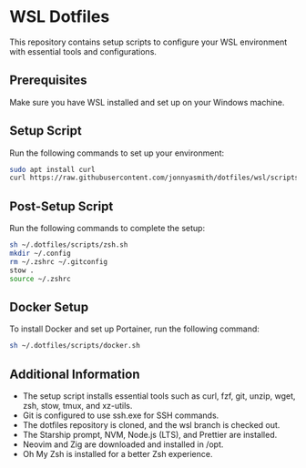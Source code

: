 # WSL Dotfiles

This repository contains setup scripts to configure your WSL environment with essential tools and configurations.

## Prerequisites

Make sure you have WSL installed and set up on your Windows machine.

## Setup Script

Run the following commands to set up your environment:

```bash
sudo apt install curl
curl https://raw.githubusercontent.com/jonnyasmith/dotfiles/wsl/scripts/setup.sh | bash
```

## Post-Setup Script

Run the following commands to complete the setup:

```bash
sh ~/.dotfiles/scripts/zsh.sh
mkdir ~/.config
rm ~/.zshrc ~/.gitconfig
stow .
source ~/.zshrc
```

## Docker Setup

To install Docker and set up Portainer, run the following command:

```bash
sh ~/.dotfiles/scripts/docker.sh
```

## Additional Information

- The setup script installs essential tools such as curl, fzf, git, unzip, wget, zsh, stow, tmux, and xz-utils.
- Git is configured to use ssh.exe for SSH commands.
- The dotfiles repository is cloned, and the wsl branch is checked out.
- The Starship prompt, NVM, Node.js (LTS), and Prettier are installed.
- Neovim and Zig are downloaded and installed in /opt.
- Oh My Zsh is installed for a better Zsh experience.
